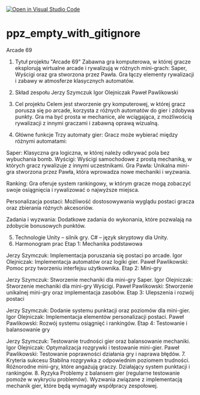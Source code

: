 [![Open in Visual Studio Code](https://classroom.github.com/assets/open-in-vscode-2e0aaae1b6195c2367325f4f02e2d04e9abb55f0b24a779b69b11b9e10269abc.svg)](https://classroom.github.com/online_ide?assignment_repo_id=16106805&assignment_repo_type=AssignmentRepo)
# ppz_empty_with_gitignore

Arcade 69
1. Tytuł projektu
"Arcade 69"
Zabawna gra komputerowa, w której gracze eksplorują wirtualne arcade i rywalizują w różnych mini-grach: Saper, Wyścigi oraz gra stworzona przez Pawła. Gra łączy elementy rywalizacji i zabawy w atmosferze klasycznych automatów.

2. Skład zespołu
Jerzy Szymczuk
Igor Olejniczak
Paweł Pawlikowski
3. Cel projektu
Celem jest stworzenie gry komputerowej, w której gracz porusza się po arcade, korzysta z różnych automatów do gier i zdobywa punkty. Gra ma być prosta w mechanice, ale wciągająca, z możliwością rywalizacji z innymi graczami i zabawną oprawą wizualną.

4. Główne funkcje
Trzy automaty gier:
Gracz może wybierać między różnymi automatami:

Saper: Klasyczna gra logiczna, w której należy odkrywać pola bez wybuchania bomb.
Wyścigi: Wyścigi samochodowe z prostą mechaniką, w których gracz rywalizuje z innymi uczestnikami.
Gra Pawła: Unikalna mini-gra stworzona przez Pawła, która wprowadza nowe mechaniki i wyzwania.

Ranking:
Gra oferuje system rankingowy, w którym gracze mogą zobaczyć swoje osiągnięcia i rywalizować o najwyższe miejsca.

Personalizacja postaci:
Możliwość dostosowywania wyglądu postaci gracza oraz zbierania różnych akcesoriów.

Zadania i wyzwania:
Dodatkowe zadania do wykonania, które pozwalają na zdobycie bonusowych punktów.

5. Technologie
Unity – silnik gry.
C# – język skryptowy dla Unity.
6. Harmonogram prac
Etap 1: Mechanika podstawowa

Jerzy Szymczuk: Implementacja poruszania się postaci po arcade.
Igor Olejniczak: Implementacja automatów oraz logiki gier.
Paweł Pawlikowski: Pomoc przy tworzeniu interfejsu użytkownika.
Etap 2: Mini-gry

Jerzy Szymczuk: Stworzenie mechaniki dla mini-gry Saper.
Igor Olejniczak: Stworzenie mechaniki dla mini-gry Wyścigi.
Paweł Pawlikowski: Stworzenie unikalnej mini-gry oraz implementacja zasobów.
Etap 3: Ulepszenia i rozwój postaci

Jerzy Szymczuk: Dodanie systemu punktacji oraz poziomów dla mini-gier.
Igor Olejniczak: Implementacja elementów personalizacji postaci.
Paweł Pawlikowski: Rozwój systemu osiągnięć i rankingów.
Etap 4: Testowanie i balansowanie gry

Jerzy Szymczuk: Testowanie trudności gier oraz balansowanie mechaniki.
Igor Olejniczak: Optymalizacja rozgrywki i testowanie mini-gier.
Paweł Pawlikowski: Testowanie poprawności działania gry i naprawa błędów.
7. Kryteria sukcesu
Stabilna rozgrywka z odpowiednim poziomem trudności.
Różnorodne mini-gry, które angażują graczy.
Działający system punktacji i rankingów.
8. Ryzyka
Problemy z balansem gier (regularne testowanie pomoże w wykryciu problemów).
Wyzwania związane z implementacją mechanik gier, które będą wymagały współpracy zespołowej.
